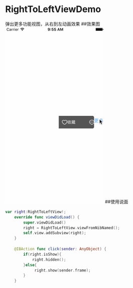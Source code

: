 # RightToLeftViewDemo
弹出更多功能视图，从右到左动画效果
##效果图
![image](https://github.com/panyaorui/RightToLeftViewDemo/blob/master/效果图/01.gif)
##使用说面
```swift
var right:RightToLeftView!;
    override func viewDidLoad() {
        super.viewDidLoad()
        right = RightToLeftView.viewFromNibNamed();
        self.view.addSubview(right);
    }
   
    @IBAction func click(sender: AnyObject) {
        if(right.isShow){
            right.hidden();
        }else{
             right.show(sender.frame);
        }
    }

```
